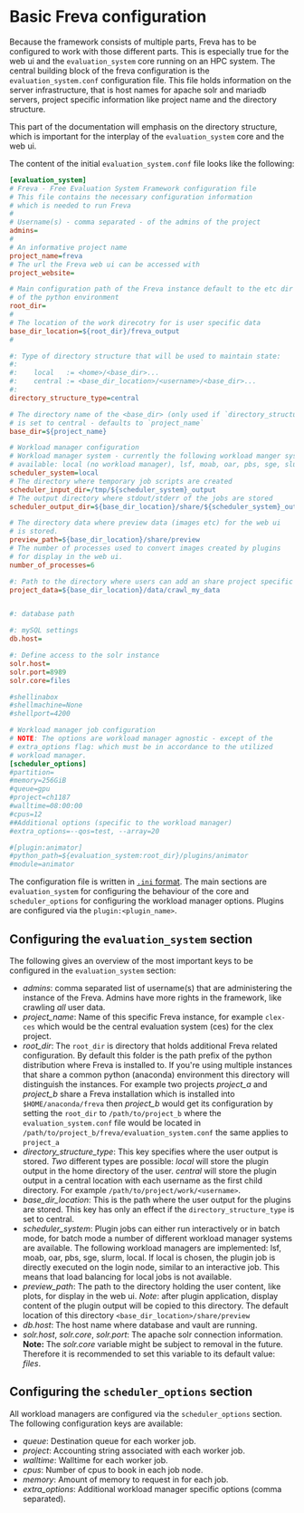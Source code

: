 # Basic Freva configuration

Because the framework consists of multiple parts, Freva has to be configured
to work with those different parts. This is especially true for the web ui
and the `evaluation_system` core running on an HPC system. The central
building block of the freva configuration is the `evaluation_system.conf`
configuration file. This file holds information on the server infrastructure,
that is host names for apache solr and mariadb servers, project specific
information like project name and the directory structure.

This part of the documentation will emphasis on the directory structure, which
is important for the interplay of the `evaluation_system` core and the web ui.

The content of the initial `evaluation_system.conf` file looks like the
following:

```ini
[evaluation_system]
# Freva - Free Evaluation System Framework configuration file
# This file contains the necessary configuration information
# which is needed to run Freva
#
# Username(s) - comma separated - of the admins of the project
admins=
#
# An informative project name
project_name=freva
# The url the Freva web ui can be accessed with
project_website=

# Main configuration path of the Freva instance default to the etc dir
# of the python environment
root_dir=
#
# The location of the work direcotry for is user specific data
base_dir_location=${root_dir}/freva_output
#

#: Type of directory structure that will be used to maintain state:
#:
#:    local   := <home>/<base_dir>...
#:    central := <base_dir_location>/<username>/<base_dir>...
#:
directory_structure_type=central

# The directory name of the <base_dir> (only used if `directory_structure_type`
# is set to central - defaults to `project_name`
base_dir=${project_name}

# Workload manager configuration
# Workload manager system - currently the following workload manger systems are
# available: local (no workload manager), lsf, moab, oar, pbs, sge, slurm
scheduler_system=local
# The directory where temporary job scripts are created
scheduler_input_dir=/tmp/${scheduler_system}_output
# The output directory where stdout/stderr of the jobs are stored
scheduler_output_dir=${base_dir_location}/share/${scheduler_system}_output

# The directory data where preview data (images etc) for the web ui
# is stored.
preview_path=${base_dir_location}/share/preview
# The number of processes used to convert images created by plugins
# for display in the web ui.
number_of_processes=6

#: Path to the directory where users can add an share project specific data
project_data=${base_dir_location}/data/crawl_my_data


#: database path

#: mySQL settings
db.host=

#: Define access to the solr instance
solr.host=
solr.port=8989
solr.core=files

#shellinabox
#shellmachine=None
#shellport=4200

# Workload manager job configuration
# NOTE: The options are workload manager agnostic - except of the
# extra_options flag: which must be in accordance to the utilized
# workload manager.
[scheduler_options]
#partition=
#memory=256GiB
#queue=gpu
#project=ch1187
#walltime=08:00:00
#cpus=12
##Additional options (specific to the workload manager)
#extra_options=--qos=test, --array=20

#[plugin:animator]
#python_path=${evaluation_system:root_dir}/plugins/animator
#module=animator
```

The configuration file is written in [`.ini` format](https://en.wikipedia.org/wiki/INI_file).
The main sections are `evaluation_system` for configuring the behaviour of the
core and `scheduler_options` for configuring the workload manager options.
Plugins are configured via the `plugin:<plugin_name>`.

## Configuring the `evaluation_system` section
The following gives an overview of the most important keys to be configured
in the `evaluation_system` section:

- *admins*: comma separated list of username(s) that are administering the
  instance of the Freva. Admins have more rights in the framework, like
  crawling *all* user data.
- *project_name*: Name of this specific Freva instance, for example `clex-ces`
   which would be the central evaluation system (ces) for the clex project.
- *root_dir*: The `root_dir` is directory that holds additional Freva related
   configuration. By default this folder is the path prefix of the python
   distribution where Freva is installed to. If you're using multiple instances that share
   a common python (anaconda) environment this directory will distinguish the instances.
   For example two projects *project_a* and *project_b* share a Freva installation
   which is installed into `$HOME/anaconda/freva` then *project_b* would get its
   configuration by setting the `root_dir` to `/path/to/project_b` where
   the `evaluation_system.conf` file would be located in
   `/path/to/project_b/freva/evaluation_system.conf` the same applies to
   `project_a`
- *directory_structure_type*: This key specifies where the user output is stored.
  *Two* different types are possible: *local* will store the plugin output in the
  home directory of the user. *central* will store the plugin
  output in a central location with each username as the first child directory.
  For example `/path/to/project/work/<username>`.
- *base_dir_location*: This is the path where the user output for the plugins
  are stored. This key has only an effect if the `directory_structure_type` is
  set to central.
- *scheduler_system*: Plugin jobs can either run interactively or in batch mode,
  for batch mode a number of different workload manager systems are available.
  The following workload managers are implemented: lsf, moab, oar, pbs, sge,
  slurm, local. If local is chosen, the plugin job is directly executed on
  the login node, similar to an interactive job. This means that load
  balancing for local jobs is not available.
- *preview_path*: The path to the directory holding the user content,
   like plots, for display in the web ui. *Note*: after plugin application, display
   content of the plugin output will be copied to this directory. The default
   location of this directory `<base_dir_location>/share/preview`
- *db.host*: The host name where database and vault are running.
- *solr.host*, *solr.core*, *solr.port*: The apache solr connection information.
  **Note:** The *solr.core* variable might be subject to removal in the future.
  Therefore it is recommended to set this variable to its default value: *files*.

## Configuring the `scheduler_options` section
All workload managers are configured via the `scheduler_options` section. The
following configuration keys are available:

- *queue*:  Destination queue for each worker job.
- *project*: Accounting string associated with each worker job.
- *walltime*: Walltime for each worker job.
- *cpus*:   Number of cpus to book in each job node.
- *memory*: Amount of memory to request in for each job.
- *extra_options*: Additional workload manager specific options (comma separated).
